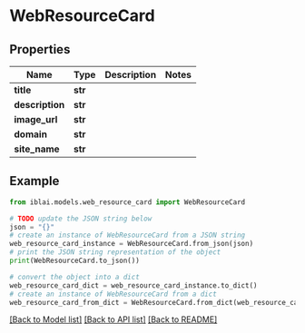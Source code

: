 # WebResourceCard


## Properties

Name | Type | Description | Notes
------------ | ------------- | ------------- | -------------
**title** | **str** |  | 
**description** | **str** |  | 
**image_url** | **str** |  | 
**domain** | **str** |  | 
**site_name** | **str** |  | 

## Example

```python
from iblai.models.web_resource_card import WebResourceCard

# TODO update the JSON string below
json = "{}"
# create an instance of WebResourceCard from a JSON string
web_resource_card_instance = WebResourceCard.from_json(json)
# print the JSON string representation of the object
print(WebResourceCard.to_json())

# convert the object into a dict
web_resource_card_dict = web_resource_card_instance.to_dict()
# create an instance of WebResourceCard from a dict
web_resource_card_from_dict = WebResourceCard.from_dict(web_resource_card_dict)
```
[[Back to Model list]](../README.md#documentation-for-models) [[Back to API list]](../README.md#documentation-for-api-endpoints) [[Back to README]](../README.md)


